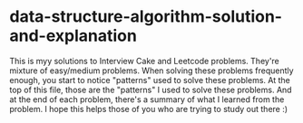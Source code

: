 # data-structure-algorithm-solution-and-explanation
This is myy solutions to Interview Cake and Leetcode problems. They're mixture of easy/medium problems. When solving these problems frequently enough, you start to notice "patterns" used to solve these problems. At the top of this file, those are the "patterns" I used to solve these problems. And at the end of each problem, there's a summary of what I learned from the problem. I hope this helps those of you who are trying to study out there :) 
